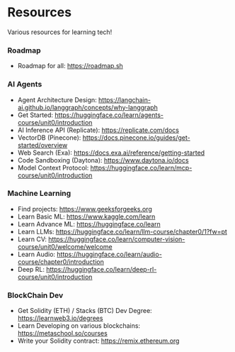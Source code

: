 # Resources
Various resources for learning tech!

### Roadmap
- Roadmap for all: https://roadmap.sh

### AI Agents
- Agent Architecture Design: https://langchain-ai.github.io/langgraph/concepts/why-langgraph
- Get Started: https://huggingface.co/learn/agents-course/unit0/introduction
- AI Inference API (Replicate): https://replicate.com/docs
- VectorDB (Pinecone): https://docs.pinecone.io/guides/get-started/overview
- Web Search (Exa): https://docs.exa.ai/reference/getting-started
- Code Sandboxing (Daytona): https://www.daytona.io/docs
- Model Context Protocol: https://huggingface.co/learn/mcp-course/unit0/introduction

### Machine Learning 
- Find projects: https://www.geeksforgeeks.org
- Learn Basic ML: https://www.kaggle.com/learn
- Learn Advance ML: https://huggingface.co/learn
- Learn LLMs: https://huggingface.co/learn/llm-course/chapter0/1?fw=pt
- Learn CV: https://huggingface.co/learn/computer-vision-course/unit0/welcome/welcome
- Learn Audio: https://huggingface.co/learn/audio-course/chapter0/introduction
- Deep RL: https://huggingface.co/learn/deep-rl-course/unit0/introduction

### BlockChain Dev
- Get Solidity (ETH) / Stacks (BTC) Dev Degree: https://learnweb3.io/degrees
- Learn Developing on various blockchains: https://metaschool.so/courses
- Write your Solidity contract: https://remix.ethereum.org


